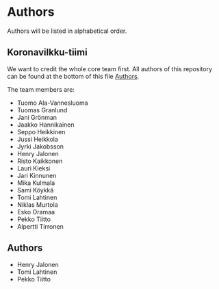 # Authors

Authors will be listed in alphabetical order.

## Koronavilkku-tiimi

We want to credit the whole core team first. All authors of this repository
can be found at the bottom of this file [Authors](#authors).

The team members are:
- Tuomo Ala-Vannesluoma
- Tuomas Granlund
- Jani Grönman
- Jaakko Hannikainen
- Seppo Heikkinen
- Jussi Heikkola
- Jyrki Jakobsson
- Henry Jalonen
- Risto Kaikkonen
- Lauri Kieksi
- Jari Kinnunen
- Mika Kulmala
- Sami Köykkä
- Tomi Lahtinen
- Niklas Murtola
- Esko Oramaa
- Pekko Tiitto
- Alpertti Tirronen

## Authors
- Henry Jalonen
- Tomi Lahtinen
- Pekko Tiitto


